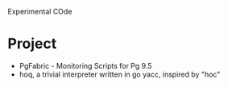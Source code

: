 Experimental COde
# Project
- PgFabric - Monitoring Scripts for Pg 9.5
- hoq, a trivial interpreter written in go yacc, inspired by "hoc"
